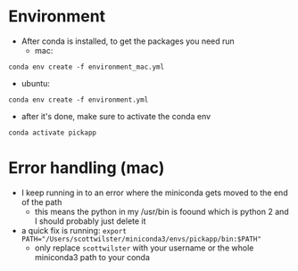 # Environment
- After conda is installed, to get the packages you need run
  - mac:
```
conda env create -f environment_mac.yml
```
  - ubuntu:
```
conda env create -f environment.yml
```
- after it's done, make sure to activate the conda env
```
conda activate pickapp
```

# Error handling (mac)
- I keep running in to an error where the miniconda gets moved to the end of the path
  - this means the python in my /usr/bin is foound which is python 2 and I should probably just delete it
- a quick fix is running:
`export PATH="/Users/scottwilster/miniconda3/envs/pickapp/bin:$PATH"`
  - only replace `scottwilster` with your username or the whole miniconda3 path to your conda
